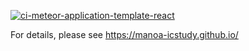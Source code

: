 [![ci-meteor-application-template-react](https://github.com/manoa-icstudy/manoa-icstudy/actions/workflows/ci.yml/badge.svg)](https://github.com/manoa-icstudy/manoa-icstudy/actions/workflows/ci.yml)

For details, please see https://manoa-icstudy.github.io/

